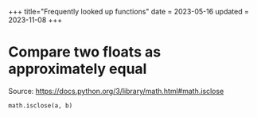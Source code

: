 +++
title="Frequently looked up functions"
date = 2023-05-16
updated = 2023-11-08
+++

# Compare two floats as approximately equal

Source: <https://docs.python.org/3/library/math.html#math.isclose>

```py
math.isclose(a, b)
```